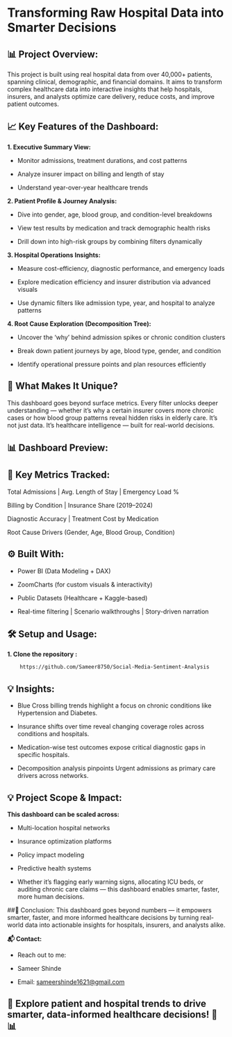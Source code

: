 # Transforming Raw Hospital Data into Smarter Decisions

## 📊 Project Overview:
This project is built using real hospital data from over 40,000+ patients, spanning clinical, demographic, and financial domains. It aims to transform complex healthcare data into interactive insights that help hospitals, insurers, and analysts optimize care delivery, reduce costs, and improve patient outcomes.

## 📈 Key Features of the Dashboard:

**1. Executive Summary View:**

- Monitor admissions, treatment durations, and cost patterns

- Analyze insurer impact on billing and length of stay

- Understand year-over-year healthcare trends

**2. Patient Profile & Journey Analysis:**

- Dive into gender, age, blood group, and condition-level breakdowns

- View test results by medication and track demographic health risks

- Drill down into high-risk groups by combining filters dynamically

**3. Hospital Operations Insights:**

- Measure cost-efficiency, diagnostic performance, and emergency loads

- Explore medication efficiency and insurer distribution via advanced visuals

- Use dynamic filters like admission type, year, and hospital to analyze patterns

**4. Root Cause Exploration (Decomposition Tree):**

- Uncover the ‘why’ behind admission spikes or chronic condition clusters

- Break down patient journeys by age, blood type, gender, and condition

- Identify operational pressure points and plan resources efficiently

## 🔬 What Makes It Unique?
This dashboard goes beyond surface metrics. Every filter unlocks deeper understanding — whether it’s why a certain insurer covers more chronic cases or how blood group patterns reveal hidden risks in elderly care.
It’s not just data. It’s healthcare intelligence — built for real-world decisions.

## 📊 Dashboard Preview:


## 🚀 Key Metrics Tracked:
Total Admissions | Avg. Length of Stay | Emergency Load %

Billing by Condition | Insurance Share (2019–2024)

Diagnostic Accuracy | Treatment Cost by Medication

Root Cause Drivers (Gender, Age, Blood Group, Condition)

## ⚙️ Built With:
- Power BI (Data Modeling + DAX)

- ZoomCharts (for custom visuals & interactivity)

- Public Datasets (Healthcare + Kaggle-based)

- Real-time filtering | Scenario walkthroughs | Story-driven narration

## 🛠️ Setup and Usage:

**1. Clone the repository :**

```bash
    https://github.com/Sameer8750/Social-Media-Sentiment-Analysis
```

## 💡 Insights:
- Blue Cross billing trends highlight a focus on chronic conditions like Hypertension and Diabetes.

- Insurance shifts over time reveal changing coverage roles across conditions and hospitals.

- Medication-wise test outcomes expose critical diagnostic gaps in specific hospitals.

- Decomposition analysis pinpoints Urgent admissions as primary care drivers across networks.

## 💡 Project Scope & Impact:
**This dashboard can be scaled across:**

- Multi-location hospital networks

- Insurance optimization platforms

- Policy impact modeling

- Predictive health systems

- Whether it’s flagging early warning signs, allocating ICU beds, or auditing chronic care claims — this dashboard enables smarter, faster, more human decisions.

##📌 Conclusion:
This dashboard goes beyond numbers — it empowers smarter, faster, and more informed healthcare decisions by turning real-world data into actionable insights for hospitals, insurers, and analysts alike.
  
**📬 Contact:**

- Reach out to me:

- Sameer Shinde
- Email: sameershinde1621@gmail.com

## 🚀 Explore patient and hospital trends to drive smarter, data-informed healthcare decisions! 🏥📊


  
